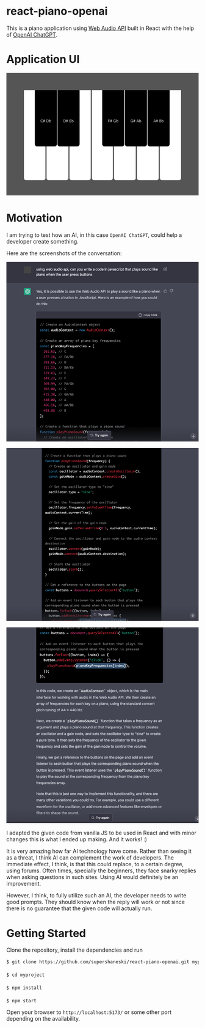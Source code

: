 react-piano-openai
==============

This is a piano application using [Web Audio API](https://developer.mozilla.org/en-US/docs/Web/API/Web_Audio_API) built in React with the help of [OpenAI ChatGPT](https://openai.com/blog/chatgpt/).

# Application UI

![Piano App](./docs/App.png "Piano App")

# Motivation

I am trying to test how an AI, in this case `OpenAI ChatGPT`, could help a developer create something.

Here are the screenshots of the conversation:

![Screenshot 1](./docs/ScreenShot1.png "Screenshot 1")

![Screenshot 2](./docs/ScreenShot2.png "Screenshot 2")

![Screenshot 3](./docs/ScreenShot3.png "Screenshot 3")

I adapted the given code from vanilla JS to be used in React and with minor changes this is what I ended up making. And it works! :)

It is very amazing how far AI technology have come.
Rather than seeing it as a threat, I think AI can complement the work of developers.
The immediate effect, I think, is that this could replace, to a certain degree, using forums. Often times, specially the beginners, they face snarky replies when asking questions in such sites. Using AI would definitely be an improvement.

However, I think, to fully utilize such an AI, the developer needs to write good prompts. They should know when the reply will work or not since there is no guarantee that the given code will actually run.

# Getting Started

Clone the repository, install the dependencies and run

```sh
$ git clone https://github.com/supershaneski/react-piano-openai.git myproject

$ cd myproject

$ npm install

$ npm start
```

Open your browser to `http://localhost:5173/` or some other port depending on the availability.
